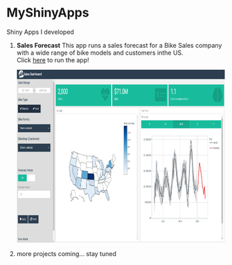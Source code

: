 # MyShinyApps
Shiny Apps I developed

1. **Sales Forecast**
   This app runs a sales forecast for a Bike Sales company with a wide range of bike models and customers inthe US.<br>
   Click [here](https://campillo.shinyapps.io/sales_dashboard_forecast_app/) to run the app!
   
   <a href=" https://campillo.shinyapps.io/sales_dashboard_forecast_app/" target="_blank" rel="noreferrer"> <img src="https://github.com/acampi/MyShinyApps/blob/main/sales_forecast.png" alt="rstudio" width="900" height="400"/></a>
  
2. more projects coming... stay tuned
